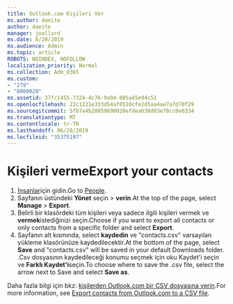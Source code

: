 ```yaml
---
title: Outlook.com Kişileri Ver
ms.author: daeite
author: daeite
manager: joallard
ms.date: 6/20/2019
ms.audience: Admin
ms.topic: article
ROBOTS: NOINDEX, NOFOLLOW
localization_priority: Normal
ms.collection: Adm_O365
ms.custom:
- "279"
- "8000020"
ms.assetid: 37fc1455-7324-4c76-9a94-085a45e94c51
ms.openlocfilehash: 22c1221e333d54af0510cfe2d5aa4ae7a7d70f29
ms.sourcegitcommit: 5fb7a4b28859690020efdea630d03e70cc0e6334
ms.translationtype: MT
ms.contentlocale: tr-TR
ms.lasthandoff: 06/28/2019
ms.locfileid: "35375197"
---
```

# <a name="export-your-contacts"></a><span data-ttu-id="063aa-102">Kişileri verme</span><span class="sxs-lookup"><span data-stu-id="063aa-102">Export your contacts</span></span>

1. <span data-ttu-id="063aa-103">[İnsanlar](https://outlook.live.com/people/)için gidin.</span><span class="sxs-lookup"><span data-stu-id="063aa-103">Go to [People](https://outlook.live.com/people/).</span></span>
2. <span data-ttu-id="063aa-104">Sayfanın üstündeki **Yönet** seçin \> **verin**.</span><span class="sxs-lookup"><span data-stu-id="063aa-104">At the top of the page, select **Manage** \> **Export**.</span></span>
3. <span data-ttu-id="063aa-105">Belirli bir klasördeki tüm kişileri veya sadece ilgili kişileri vermek ve **vermek**istediğinizi seçin.</span><span class="sxs-lookup"><span data-stu-id="063aa-105">Choose if you want to export all contacts or only contacts from a specific folder and select **Export**.</span></span>
4. <span data-ttu-id="063aa-106">Sayfanın alt kısmında, select **kaydedin** ve "contacts.csv" varsayılan yükleme klasörünüze kaydedilecektir.</span><span class="sxs-lookup"><span data-stu-id="063aa-106">At the bottom of the page, select **Save** and "contacts.csv" will be saved in your default Downloads folder.</span></span> <span data-ttu-id="063aa-107">.Csv dosyasının kaydedileceği konumu seçmek için oku Kaydet'i seçin ve **Farklı Kaydet'i**seçin.</span><span class="sxs-lookup"><span data-stu-id="063aa-107">To choose where to save the .csv file, select the arrow next to Save and select **Save as**.</span></span>

<span data-ttu-id="063aa-108">Daha fazla bilgi için bkz: [kişilerden Outlook.com bir CSV dosyasına verin](https://support.office.com/article/578cca22-3550-4c73-b3f0-9978cfeac83f?wt.mc_id=Office_Outlook_com_Alchemy).</span><span class="sxs-lookup"><span data-stu-id="063aa-108">For more information, see [Export contacts from Outlook.com to a CSV file](https://support.office.com/article/578cca22-3550-4c73-b3f0-9978cfeac83f?wt.mc_id=Office_Outlook_com_Alchemy).</span></span>